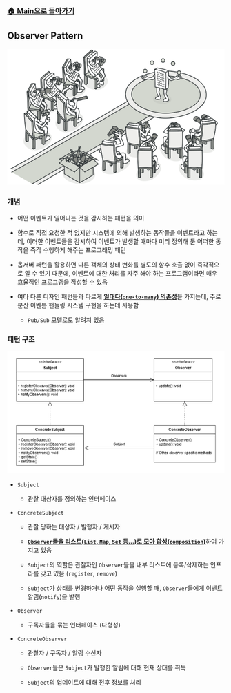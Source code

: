### [🏠 Main으로 돌아가기](../../README.md)

## Observer Pattern

![observer](../../image/refactoring-guru/observer.png)

### 개념

- 어떤 이벤트가 일어나는 것을 감시하는 패턴을 의미

- 함수로 직접 요청한 적 없지만 시스템에 의해 발생하는 동작들을 이벤트라고 하는데, 이러한 이벤트들을 감시하여 이벤트가 발생할 때마다 미리 정의해 둔 어떠한 동작을 즉각 수행하게 해주는 프로그래밍 패턴

- 옵저버 패턴을 활용하면 다른 객체의 상태 변화를 별도의 함수 호출 없이 즉각적으로 알 수 있기 때문에, 이벤트에 대한 처리를 자주 해야 하는 프로그램이라면 매우 효율적인 프로그램을 작성할 수 있음

- 여타 다른 디자인 패턴들과 다르게 <b><u>일대다(`one-to-many`) 의존성</u></b>을 가지는데, 주로 분산 이벤틈 핸들링 시스템 구현을 하는데 사용함

  - `Pub/Sub` 모델로도 알려져 있음

### 패턴 구조

![observer](../../image/structure/observer.png)

- `Subject`

  - 관찰 대상자를 정의하는 인터페이스

- `ConcreteSubject`

  - 관찰 당하는 대상자 / 발행자 / 게시자

  - <b><u>`Observer`들을 리스트(`List`, `Map`, `Set` 등...)로 모아 합성(`composition`)</u></b>하여 가지고 있음

  - `Subject`의 역할은 관찰자인 `Observer`들을 내부 리스트에 등록/삭제하는 인프라를 갖고 있음 (`register`, `remove`)

  - `Subject`가 상태를 변경하거나 어떤 동작을 실행할 때, `Observer`들에게 이벤트 알림(`notify`)을 발행

- `Observer`

  - 구독자들을 묶는 인터페이스 (다형성)

- `ConcreteObserver`

  - 관찰자 / 구독자 / 알림 수신자

  - `Observer`들은 `Subject`가 발행한 알림에 대해 현재 상태를 취득

  - `Subject`의 업데이트에 대해 전후 정보를 처리
